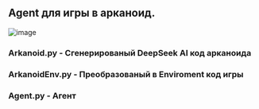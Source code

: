 ## Agent для игры в арканоид. 
![image](https://github.com/user-attachments/assets/2bf811db-47b9-4b19-a19d-71a1ca27b8fe)

### Arkanoid.py - Сгенерированый DeepSeek AI код арканоида
### ArkanoidEnv.py - Преобразованый в Enviroment код игры
### Agent.py - Агент
